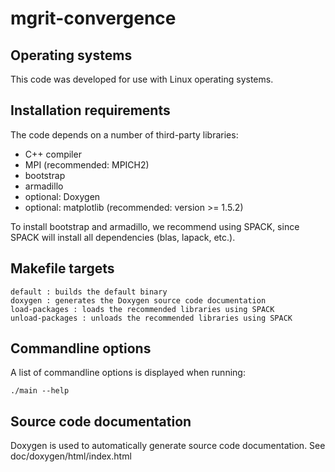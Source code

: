# mgrit-convergence

## Operating systems

This code was developed for use with Linux operating systems.

## Installation requirements

The code depends on a number of third-party libraries:

* C++ compiler
* MPI (recommended: MPICH2)
* bootstrap
* armadillo
* optional: Doxygen
* optional: matplotlib (recommended: version >= 1.5.2)

To install bootstrap and armadillo, we recommend using SPACK, since SPACK will install all dependencies (blas, lapack, etc.).

## Makefile targets

    default : builds the default binary
    doxygen : generates the Doxygen source code documentation
    load-packages : loads the recommended libraries using SPACK
    unload-packages : unloads the recommended libraries using SPACK

## Commandline options

A list of commandline options is displayed when running:

    ./main --help

## Source code documentation

Doxygen is used to automatically generate source code documentation.
See doc/doxygen/html/index.html